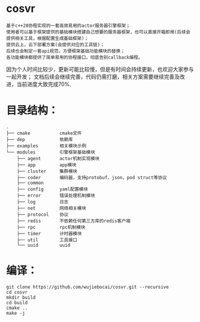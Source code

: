 # cosvr
    基于c++20协程实现的一套高效易用的actor服务器引擎框架；
    使用者可以基于框架提供的基础模块搭建自己想要的服务器框架，也可以直接开箱即用(后续会提供相关工具，根据配置生成基础框架)；
    提供云上，云下部署方案(会提供对应的工具链)；
    后续也会制定一套api规范，方便框架基础功能模块的替换；
    各功能模块都提供了简单易用的协程接口，彻底告别callback编程。

因为个人时间比较少，更新可能比较慢，但是有时间会持续更新，也欢迎大家参与一起开发；
文档后续会继续完善，代码仍需打磨，相关方案需要继续完善及改进，当前进度大致完成70%.

# 目录结构：
```
.
├── cmake           cmake文件
├── dep             依赖库
├── examples        相关模块示例
└── modules         引擎框架基础模块
    ├── agent       actor机制实现模块
    ├── app         app模块
    ├── cluster     集群模块
    ├── coder       编码器，支持protobuf，json，pod struct等协议
    ├── common      
    ├── config      yaml配置模块
    ├── error       错误处理机制模块
    ├── log         日志
    ├── net         网络相关模块
    ├── protocol    协议
    ├── redis       不依赖任何第三方库的redis客户端
    ├── rpc         rpc机制模块
    ├── timer       计时器模块
    ├── util        工具接口
    └── uuid        uuid
```

# 编译：
```
git clone https://github.com/wujiebocai/cosvr.git --recursive
cd cosvr
mkdir build
cd build
cmake ..
make -j
```